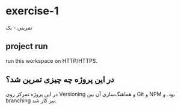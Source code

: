 # exercise-1

تمرینی - یک

## project run

run this workspace on HTTP/HTTPS.

## در این پروژه چه چیزی تمرین شد؟

در این پروژه تمرکز روی Versioning و هماهنگ‌سازی آن بین Git و NPM بود. و branching نیز کار شد.

